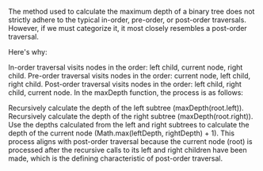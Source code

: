 The method used to calculate the maximum depth of a binary tree does not strictly adhere to the typical in-order, pre-order, or post-order traversals. However, if we must categorize it, it most closely resembles a post-order traversal.

Here's why:

In-order traversal visits nodes in the order: left child, current node, right child.
Pre-order traversal visits nodes in the order: current node, left child, right child.
Post-order traversal visits nodes in the order: left child, right child, current node.
In the maxDepth function, the process is as follows:

Recursively calculate the depth of the left subtree (maxDepth(root.left)).
Recursively calculate the depth of the right subtree (maxDepth(root.right)).
Use the depths calculated from the left and right subtrees to calculate the depth of the current node (Math.max(leftDepth, rightDepth) + 1).
This process aligns with post-order traversal because the current node (root) is processed after the recursive calls to its left and right children have been made, which is the defining characteristic of post-order traversal.